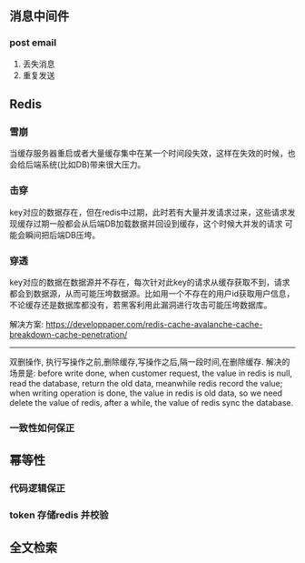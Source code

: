 
## 消息中间件

### post email

1. 丢失消息
2. 重复发送

## Redis

### 雪崩
   当缓存服务器重启或者大量缓存集中在某一个时间段失效，这样在失效的时候，也会给后端系统(比如DB)带来很大压力。

### 击穿

  key对应的数据存在，但在redis中过期，此时若有大量并发请求过来，这些请求发现缓存过期一般都会从后端DB加载数据并回设到缓存，这个时候大并发的请求
  可能会瞬间把后端DB压垮。

### 穿透
  key对应的数据在数据源并不存在，每次针对此key的请求从缓存获取不到，请求都会到数据源，从而可能压垮数据源。比如用一个不存在的用户id获取用户信息，
  不论缓存还是数据库都没有，若黑客利用此漏洞进行攻击可能压垮数据库。

解决方案: https://developpaper.com/redis-cache-avalanche-cache-breakdown-cache-penetration/

---
双删操作, 执行写操作之前,删除缓存,写操作之后,隔一段时间,在删除缓存.
解决的场景是: before write done, when customer request, the value in redis is null,
            read the database, return the old data, meanwhile redis record the value;
            when writing operation is done, the value in redis is old data, so we need
            delete the value of redis, after a while, the value of redis sync the database.

### 一致性如何保正


## 幂等性

### 代码逻辑保正

### token 存储redis 并校验

## 全文检索

